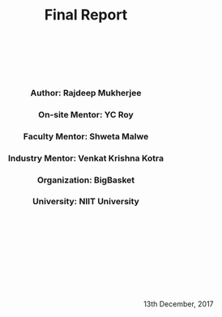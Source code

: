 <h1 align="middle">Final Report</h1>
<br>
<br>
<br>
<br>
<br>
<h3 align="middle">Author: Rajdeep Mukherjee</h3>
<h3 align="middle">On-site Mentor: YC Roy</h3>
<h3 align="middle">Faculty Mentor: Shweta Malwe</h3>
<h3 align="middle">Industry Mentor: Venkat Krishna Kotra</h3>
<h3 align="middle">Organization: BigBasket</h3>
<h3 align="middle">University: NIIT University</h3>
<br>
<br>
<br>
<br>
<br>
<br>
<br>
<br>
<br>
<footer><p align="right">13th December, 2017</p></footer>
